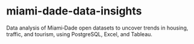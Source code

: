 # miami-dade-data-insights
Data analysis of Miami‑Dade open datasets to uncover trends in housing, traffic, and tourism, using PostgreSQL, Excel, and Tableau.
